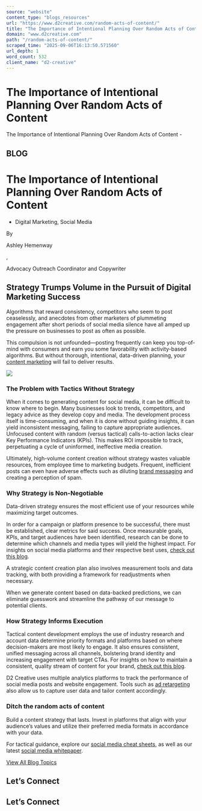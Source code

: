 ```yaml
---
source: "website"
content_type: "blogs_resources"
url: "https://www.d2creative.com/random-acts-of-content/"
title: "The Importance of Intentional Planning Over Random Acts of Content"
domain: "www.d2creative.com"
path: "/random-acts-of-content/"
scraped_time: "2025-09-06T16:13:50.571560"
url_depth: 1
word_count: 532
client_name: "d2-creative"
---
```


# The Importance of Intentional Planning Over Random Acts of Content

The Importance of Intentional Planning Over Random Acts of Content -

## BLOG

# The Importance of Intentional Planning Over Random Acts of Content

*   Digital Marketing, Social Media

By

Ashley Hemenway

,

Advocacy Outreach Coordinator and Copywriter

## Strategy Trumps Volume in the Pursuit of Digital Marketing Success

Algorithms that reward consistency, competitors who seem to post ceaselessly, and anecdotes from other marketers of plummeting engagement after short periods of social media silence have all amped up the pressure on businesses to post as often as possible.

This compulsion is not unfounded—posting frequently can keep you top-of-mind with consumers and earn you some favorability with activity-based algorithms. But without thorough, intentional, data-driven planning, your [content marketing](https://www.d2creative.com/digital-glossary/content-marketing/) will fail to deliver results.

![](https://www.d2creative.com/wp-content/uploads/2025/07/blog-random-acts-of-content@2x.jpg)

### The Problem with Tactics Without Strategy

When it comes to generating content for social media, it can be difficult to know where to begin. Many businesses look to trends, competitors, and legacy advice as they develop copy and media. The development process itself is time-consuming, and when it is done without guiding insights, it can yield inconsistent messaging, failing to capture appropriate audiences. Unfocused content with random (versus tactical) calls-to-action lacks clear Key Performance Indicators (KPIs). This makes ROI impossible to track, perpetuating a cycle of uninformed, ineffective media creation.

Ultimately, high-volume content creation without strategy wastes valuable resources, from employee time to marketing budgets. Frequent, inefficient posts can even have adverse effects such as diluting [brand messaging](https://www.d2creative.com/digital-glossary/branding-fundamentals/) and creating a perception of spam.

### Why Strategy is Non-Negotiable

Data-driven strategy ensures the most efficient use of your resources while maximizing target outcomes.

In order for a campaign or platform presence to be successful, there must be established, clear metrics for said success. Once measurable goals, KPIs, and target audiences have been identified, research can be done to determine which channels and media types will yield the highest impact. For insights on social media platforms and their respective best uses, [check out this blog](https://www.d2creative.com/social-media-platform-cheat-sheet/).

A strategic content creation plan also involves measurement tools and data tracking, with both providing a framework for readjustments when necessary.

When we generate content based on data-backed predictions, we can eliminate guesswork and streamline the pathway of our message to potential clients.

### How Strategy Informs Execution

Tactical content development employs the use of industry research and account data determine priority formats and platforms based on where decision-makers are most likely to engage. It also ensures consistent, unified messaging across all channels, bolstering brand identity and increasing engagement with target CTAs. For insights on how to maintain a consistent, quality stream of content for your brand, [check out this blog](https://www.d2creative.com/content-pillars/).

D2 Creative uses multiple analytics platforms to track the performance of social media posts and website engagement. Tools such as [ad retargeting](https://www.d2creative.com/digital-glossary/ad-retargeting/) also allow us to capture user data and tailor content accordingly.

### Ditch the random acts of content

Build a content strategy that lasts. Invest in platforms that align with your audience’s values and utilize their preferred media formats in accordance with your data.

For tactical guidance, explore our [social media cheat sheets](https://www.d2creative.com/social-media-platform-cheat-sheet/), as well as our latest [social media whitepaper](https://go.d2creative.com/life-science-medical-device-social-media-guide/).

[View All Blog Topics](https://www.d2creative.com/blog/)

## Let’s Connect

## Let’s Connect